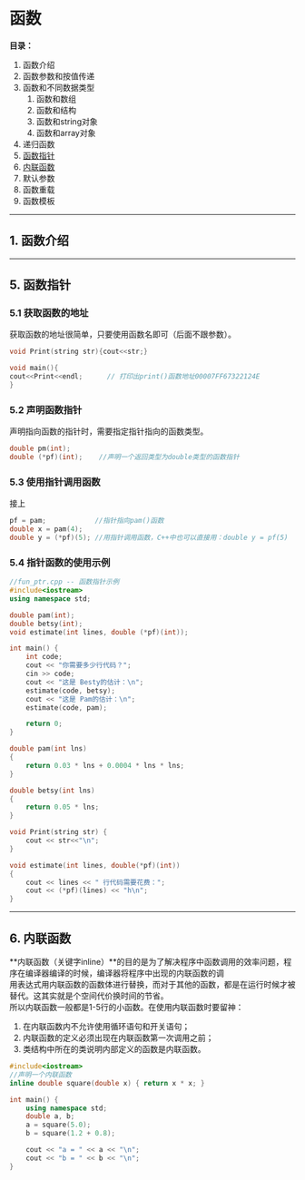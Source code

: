 # 函数

**目录：**  
1. 函数介绍
2. 函数参数和按值传递
3. 函数和不同数据类型
   1. 函数和数组
   2. 函数和结构
   3. 函数和string对象
   4. 函数和array对象
4. 递归函数
5. [函数指针](#pointer)
6. [内联函数](#inline)
7. 默认参数
8. 函数重载
9. 函数模板
-------------
## 1. 函数介绍

-------------

<a id="pointer"></a>
## 5. 函数指针
### 5.1 获取函数的地址
获取函数的地址很简单，只要使用函数名即可（后面不跟参数）。
``` C++
void Print(string str){cout<<str;}

void main(){
cout<<Print<<endl;      // 打印出print()函数地址00007FF67322124E
}
```  

### 5.2 声明函数指针
声明指向函数的指针时，需要指定指针指向的函数类型。
``` C++
double pm(int);   
double (*pf)(int);    //声明一个返回类型为double类型的函数指针
```

### 5.3 使用指针调用函数
接上
``` C++
pf = pam;            //指针指向pam()函数
double x = pam(4);
double y = (*pf)(5); //用指针调用函数，C++中也可以直接用：double y = pf(5)

```
### 5.4 指针函数的使用示例
``` C++
//fun_ptr.cpp -- 函数指针示例
#include<iostream>
using namespace std;

double pam(int);
double betsy(int);
void estimate(int lines, double (*pf)(int));

int main() {
	int code;
	cout << "你需要多少行代码？";
	cin >> code;
	cout << "这是 Besty的估计：\n";
	estimate(code, betsy);
	cout << "这是 Pam的估计：\n";
	estimate(code, pam);

	return 0;
}

double pam(int lns)
{
	return 0.03 * lns + 0.0004 * lns * lns;
}

double betsy(int lns)
{
	return 0.05 * lns;
}

void Print(string str) {
	cout << str<<"\n";
}

void estimate(int lines, double(*pf)(int))
{
	cout << lines << " 行代码需要花费：";
	cout << (*pf)(lines) << "h\n";
}

```

-------

<a id="inline"></a>
## 6. 内联函数  

**内联函数（关键字inline）**的目的是为了解决程序中函数调用的效率问题，程序在编译器编译的时候，编译器将程序中出现的内联函数的调  
用表达式用内联函数的函数体进行替换，而对于其他的函数，都是在运行时候才被替代。这其实就是个空间代价换时间的节省。  
所以内联函数一般都是1-5行的小函数。在使用内联函数时要留神：  

1. 在内联函数内不允许使用循环语句和开关语句；
2. 内联函数的定义必须出现在内联函数第一次调用之前；
3. 类结构中所在的类说明内部定义的函数是内联函数。

``` C++
#include<iostream>
//声明一个内联函数
inline double square(double x) { return x * x; }

int main() {
	using namespace std;
	double a, b;
	a = square(5.0);
	b = square(1.2 + 0.8);

	cout << "a = " << a << "\n";
	cout << "b = " << b << "\n";
}
```
